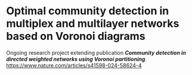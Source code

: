 # Optimal community detection in multiplex and multilayer networks based on Voronoi diagrams
Ongoing research project extending publication **_Community detection in directed weighted networks using Voronoi partitioning_**.
https://www.nature.com/articles/s41598-024-58624-4
